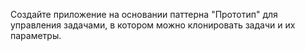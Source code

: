 Создайте приложение на основании паттерна "Прототип"
для управления задачами, в котором можно клонировать задачи и их параметры.